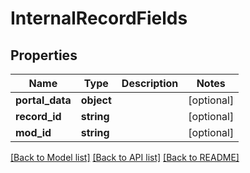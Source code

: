 # InternalRecordFields

## Properties
Name | Type | Description | Notes
------------ | ------------- | ------------- | -------------
**portal_data** | **object** |  | [optional] 
**record_id** | **string** |  | [optional] 
**mod_id** | **string** |  | [optional] 

[[Back to Model list]](../README.md#documentation-for-models) [[Back to API list]](../README.md#documentation-for-api-endpoints) [[Back to README]](../README.md)


